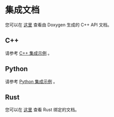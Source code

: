 # 集成文档

您可以在 [这里](https://maaxyz.github.io/MaaFramework/) 查看由 Doxygen 生成的 C++ API 文档。

## C++

请参考 [C++ 集成示例](../../sample/cpp/main.cpp) 。

## Python

请参考 [Python 集成示例](../../sample/python/__main__.py) 。

## Rust

您可以在 [这里](https://docs.rs/maa_framework) 查看 Rust 绑定的文档。

